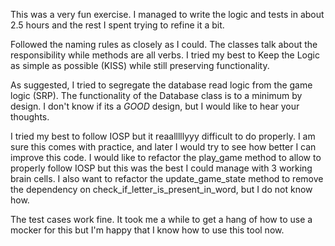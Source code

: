 This was a very fun exercise. I managed to write the logic and tests in about 2.5 hours and the rest I spent trying to refine it a bit.

Followed the naming rules as closely as I could. The classes talk about the responsibility while methods are all verbs.
I tried my best to Keep the Logic as simple as possible (KISS) while still preserving functionality.

As suggested, I tried to segregate the database read logic from the game logic (SRP). The functionality of the Database class is to a minimum by design. I don't know if its a *GOOD* design, but I would like to hear your thoughts.

I tried my best to follow IOSP but it reaalllllyyy difficult to do properly. I am sure this comes with practice, and later I would try to see how better I can improve this code. I would like to refactor the play_game method to allow to properly follow IOSP but this was the best I could manage with 3 working brain cells. I also want to refactor the update_game_state method to remove the dependency on check_if_letter_is_present_in_word, but I do not know how.

The test cases work fine. It took me a while to get a hang of how to use a mocker for this but I'm happy that I know how to use this tool now. 
